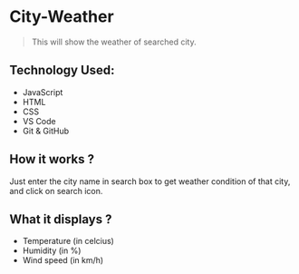 # City-Weather
>This will show the weather of searched city.

## Technology Used:
* JavaScript
* HTML
* CSS
* VS Code
* Git & GitHub

## How it works ?
Just enter the city name in search box to get weather condition of that city, and click on search icon.

## What it displays ?
* Temperature (in celcius)
* Humidity (in %)
* Wind speed (in km/h)